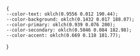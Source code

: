 <!-- Dark mode custom colors-->

    {
    --color-text: oklch(0.9556 0.012 190.44);
    --color-background: oklch(0.1432 0.017 188.07);
    --color-primary: oklch(0.939 0.076 200);
    --color-secondary: oklch(0.5046 0.084 182.98);
    --color-accent: oklch(0.669 0.118 181.77);

}
